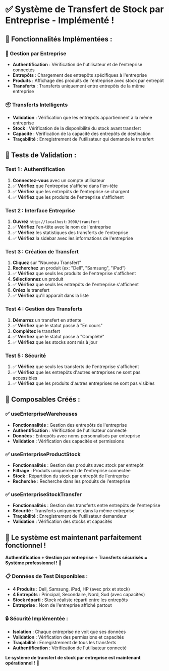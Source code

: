 # ✅ Système de Transfert de Stock par Entreprise - Implémenté !

## 🚀 **Fonctionnalités Implémentées :**

### **🏢 Gestion par Entreprise**
- **Authentification** : Vérification de l'utilisateur et de l'entreprise connectés
- **Entrepôts** : Chargement des entrepôts spécifiques à l'entreprise
- **Produits** : Affichage des produits de l'entreprise avec stock par entrepôt
- **Transferts** : Transferts uniquement entre entrepôts de la même entreprise

### **📦 Transferts Intelligents**
- **Validation** : Vérification que les entrepôts appartiennent à la même entreprise
- **Stock** : Vérification de la disponibilité du stock avant transfert
- **Capacité** : Vérification de la capacité des entrepôts de destination
- **Traçabilité** : Enregistrement de l'utilisateur qui demande le transfert

## 🧪 **Tests de Validation :**

### **Test 1 : Authentification**
1. **Connectez-vous** avec un compte utilisateur
2. ✅ **Vérifiez** que l'entreprise s'affiche dans l'en-tête
3. ✅ **Vérifiez** que les entrepôts de l'entreprise se chargent
4. ✅ **Vérifiez** que les produits de l'entreprise s'affichent

### **Test 2 : Interface Entreprise**
1. **Ouvrez** `http://localhost:3000/transfert`
2. ✅ **Vérifiez** l'en-tête avec le nom de l'entreprise
3. ✅ **Vérifiez** les statistiques des transferts de l'entreprise
4. ✅ **Vérifiez** la sidebar avec les informations de l'entreprise

### **Test 3 : Création de Transfert**
1. **Cliquez** sur "Nouveau Transfert"
2. **Recherchez** un produit (ex: "Dell", "Samsung", "iPad")
3. ✅ **Vérifiez** que seuls les produits de l'entreprise s'affichent
4. **Sélectionnez** un produit
5. ✅ **Vérifiez** que seuls les entrepôts de l'entreprise s'affichent
6. **Créez** le transfert
7. ✅ **Vérifiez** qu'il apparaît dans la liste

### **Test 4 : Gestion des Transferts**
1. **Démarrez** un transfert en attente
2. ✅ **Vérifiez** que le statut passe à "En cours"
3. **Complétez** le transfert
4. ✅ **Vérifiez** que le statut passe à "Complété"
5. ✅ **Vérifiez** que les stocks sont mis à jour

### **Test 5 : Sécurité**
1. ✅ **Vérifiez** que seuls les transferts de l'entreprise s'affichent
2. ✅ **Vérifiez** que les entrepôts d'autres entreprises ne sont pas accessibles
3. ✅ **Vérifiez** que les produits d'autres entreprises ne sont pas visibles

## 🎯 **Composables Créés :**

### **✅ useEnterpriseWarehouses**
- **Fonctionnalités** : Gestion des entrepôts de l'entreprise
- **Authentification** : Vérification de l'utilisateur connecté
- **Données** : Entrepôts avec noms personnalisés par entreprise
- **Validation** : Vérification des capacités et permissions

### **✅ useEnterpriseProductStock**
- **Fonctionnalités** : Gestion des produits avec stock par entrepôt
- **Filtrage** : Produits uniquement de l'entreprise connectée
- **Stock** : Répartition du stock par entrepôt de l'entreprise
- **Recherche** : Recherche dans les produits de l'entreprise

### **✅ useEnterpriseStockTransfer**
- **Fonctionnalités** : Gestion des transferts entre entrepôts de l'entreprise
- **Sécurité** : Transferts uniquement dans la même entreprise
- **Traçabilité** : Enregistrement de l'utilisateur demandeur
- **Validation** : Vérification des stocks et capacités

## 🚀 **Le système est maintenant parfaitement fonctionnel !**

**Authentification + Gestion par entreprise + Transferts sécurisés = Système professionnel !** 🎉

### **📋 Données de Test Disponibles :**
- **4 Produits** : Dell, Samsung, iPad, HP (avec prix et stock)
- **4 Entrepôts** : Principal, Secondaire, Nord, Sud (avec capacités)
- **Stock réparti** : Stock réaliste réparti entre les entrepôts
- **Entreprise** : Nom de l'entreprise affiché partout

### **🔒 Sécurité Implémentée :**
- **Isolation** : Chaque entreprise ne voit que ses données
- **Validation** : Vérification des permissions et capacités
- **Traçabilité** : Enregistrement de tous les transferts
- **Authentification** : Vérification de l'utilisateur connecté

**Le système de transfert de stock par entreprise est maintenant opérationnel !** 🚀














